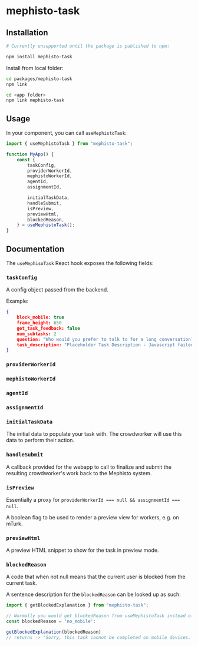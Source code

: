 # mephisto-task

## Installation

```bash
# Currently unsupported until the package is published to npm:

npm install mephisto-task
```

Install from local folder:

```bash
cd packages/mephisto-task
npm link

cd <app folder>
npm link mephisto-task
```

## Usage

In your component, you can call `useMephistoTask`:

```jsx
import { useMephistoTask } from "mephisto-task";

function MyApp() {
    const {
        taskConfig,
        providerWorkerId,
        mephistoWorkerId,
        agentId,
        assignmentId,

        initialTaskData,
        handleSubmit,
        isPreview,
        previewHtml,
        blockedReason,
    } = useMephistoTask();
}
```

## Documentation

The `useMephisoTask` React hook exposes the following fields:

### `taskConfig`
A config object passed from the backend.

Example:
```json
{
    block_mobile: true
    frame_height: 650
    get_task_feedback: false
    num_subtasks: 2
    question: "Who would you prefer to talk to for a long conversation?"
    task_description: "Placeholder Task Description - Javascript failed to load"
}
```

### `providerWorkerId`
### `mephistoWorkerId`
### `agentId`
### `assignmentId`

### `initialTaskData`

The initial data to populate your task with. The crowdworker will use this data to perform their action.

### `handleSubmit`

A callback provided for the webapp to call to finalize and submit the resulting crowdworker's work back to the Mephisto system.

### `isPreview`

Essentially a proxy for `providerWorkerId === null && assignmentId === null`.

A boolean flag to be used to render a preview view for workers, e.g. on mTurk.

### `previewHtml`

A preview HTML snippet to show for the task in preview mode.

### `blockedReason`

A code that when not null means that the current user is blocked from the current task.

A sentence description for the `blockedReason` can be looked up as such:

```jsx
import { getBlockedExplanation } from "mephisto-task";

// Normally you would get blockedReason from useMephistoTask instead of setting it, but just showing here for illustrative purposes
const blockedReason = 'no_mobile':

getBlockedExplanation(blockedReason)
// returns -> "Sorry, this task cannot be completed on mobile devices. Please use a computer.

```